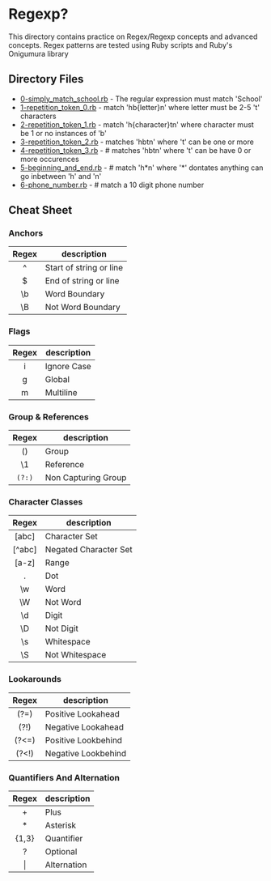 # Regexp?

This directory contains practice on Regex/Regexp concepts and advanced concepts. Regex patterns are tested using Ruby scripts and Ruby's Onigumura library

## Directory Files

* [0-simply_match_school.rb](0-simply_match_school.rb) - The regular expression must match 'School'
* [1-repetition_token_0.rb](1-repetition_token_0.rb) - match 'hb{letter}n' where letter must be 2-5 't' characters
* [2-repetition_token_1.rb](2-repetition_token_1.rb) - match 'h{character}tn' where character must be 1 or no instances of 'b'
* [3-repetition_token_2.rb](3-repetition_token_2.rb) - matches 'hbtn' where 't' can be one or more
* [4-repetition_token_3.rb](4-repetition_token_3.rb) - # matches 'hbtn' where 't' can be have 0 or more occurences
* [5-beginning_and_end.rb](5-beginning_and_end.rb) - # match 'h\*n' where '*' dontates anything can go inbetween 'h' and 'n'
* [6-phone_number.rb](6-phone_number.rb) - # match a 10 digit phone number

## Cheat Sheet

### Anchors

|Regex|description|
|:--------:|-----------|
|^ |Start of string or line|
|$ |End of string or line|
|\b |Word Boundary|
|\B |Not Word Boundary|

### Flags

|Regex|description|
|:--------:|-----------|
|i| Ignore Case|
|g| Global |
|m| Multiline|

### Group & References

|Regex|description|
|:--------:|-----------|
|()| Group |
|\1| Reference|
|`(?:)`| Non Capturing Group|

### Character Classes

|Regex|description|
|:--------:|-----------|
|[abc]| Character Set|
|[^abc]| Negated Character Set|
|[a-z]| Range|
|.| Dot|
|\w| Word|
|\W| Not Word|
|\d| Digit|
|\D| Not Digit|
|\s| Whitespace|
|\S |Not Whitespace|

### Lookarounds

|Regex|description|
|:--------:|-----------|
|(?=) | Positive Lookahead|
|(?!) | Negative Lookahead|
|(?<=)| Positive Lookbehind|
|(?<!)| Negative Lookbehind|

### Quantifiers And Alternation

|Regex|description|
|:--------:|-----------|
|+| Plus|
|*| Asterisk|
|{1,3}| Quantifier|
|?| Optional|
|\|| Alternation|
